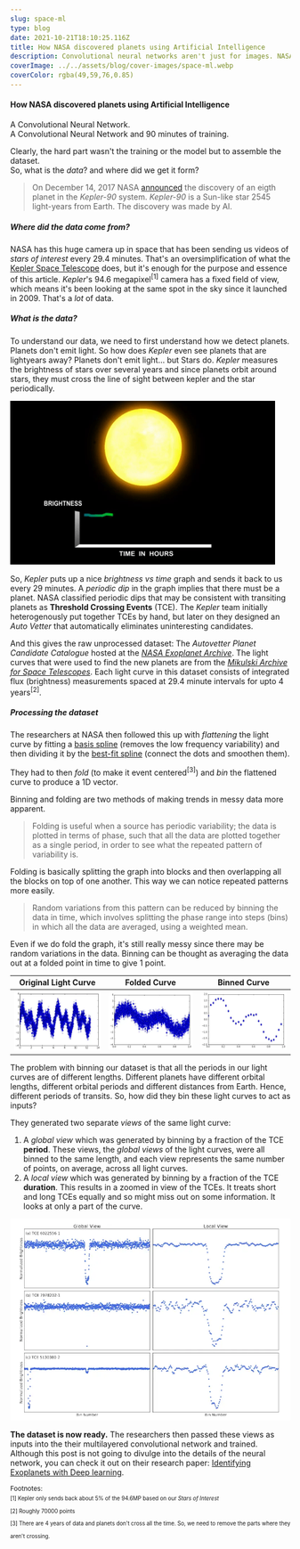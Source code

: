 ```yaml
---
slug: space-ml
type: blog
date: 2021-10-21T18:10:25.116Z
title: How NASA discovered planets using Artificial Intelligence
description: Convolutional neural networks aren't just for images. NASA used it to discover a whole new planet.
coverImage: ../../assets/blog/cover-images/space-ml.webp
coverColor: rgba(49,59,76,0.85)
---
```

#### How NASA discovered planets using Artificial Intelligence

A Convolutional Neural Network.  
A Convolutional Neural Network and 90 minutes of training.  

Clearly, the hard part wasn't the training or the model but to assemble the dataset.  
So, what is the _data_? and where did we get it form?  

>On December 14, 2017 NASA [announced](https://www.nasa.gov/press-release/artificial-intelligence-nasa-data-used-to-discover-eighth-planet-circling-distant-star) the discovery of an eigth planet in the *Kepler-90* system. *Kepler-90* is a Sun-like star 2545 light-years from Earth. The discovery was made by AI.

##### Where did the data come from?

NASA has this huge camera up in space that has been sending us videos of _stars of interest_ every 29.4 minutes. That's an oversimplification of what the [Kepler Space Telescope](https://www.nasa.gov/mission_pages/kepler/main/index.html "Kepler Mission Homepage") does, but it's enough for the purpose and essence of this article. _Kepler_'s 94.6 megapixel<sup>[1]</sup> camera has a fixed field of view, which means it's been looking at the same spot in the sky since it launched in 2009. 
That's a _lot_ of data. 

##### What _is_ the data?

To understand our data, we need to first understand how we detect planets.
Planets don't emit light. So how does _Kepler_ even see planets that are lightyears away?
Planets don't emit light... but Stars do. _Kepler_ measures the brightness of stars over several years and since planets orbit around stars, they must cross the line of sight between kepler and the star periodically. 

![Kepler Transit Graph](../../assets/blog/space-ml/kepler-graph.webp "Kepler Transit Graph")  

So, _Kepler_ puts up a nice _brightness vs time_ graph and sends it back to us every 29 minutes. A _periodic dip_ in the graph implies that there must be a planet. NASA classified periodic dips that may be consistent with transiting planets as **Threshold Crossing Events** (TCE). The _Kepler_ team initially heterogenously put together TCEs by hand, but later on they designed an _Auto Vetter_ that automatically eliminates uninteresting candidates. 

And this gives the raw unprocessed dataset: The _Autovetter Planet Candidate Catalogue_ hosted at the _[NASA Exoplanet Archive](http://exoplanetarchive.ipac.caltech.edu/)_. The light curves that were used to find the new planets are from the _[Mikulski Archive for Space Telescopes](http://archive.stsci.edu/)_. Each light curve in this dataset consists of integrated flux (brightness) measurements spaced at 29.4 minute intervals for upto 4 years<sup>[2]</sup>.


##### Processing the dataset

The researchers at NASA then followed this up with _flattening_ the light curve by fitting a [basis spline](https://en.wikipedia.org/wiki/B-spline) (removes the low frequency variability) and then dividing it by the [best-fit spline](https://en.wikipedia.org/wiki/Curve_fitting) (connect the dots and smoothen them).

They had to then _fold_ (to make it event centered<sup>[3]</sup>) and _bin_ the flattened curve to produce a 1D vector. 

Binning and folding are two methods of making trends in messy data more apparent.

>Folding is useful when a source has periodic variability; the data is plotted in terms of phase, such that all the data are plotted together as a single period, in order to see what the repeated pattern of variability is. 

Folding is basically splitting the graph into blocks and then overlapping all the blocks on top of one another. This way we can notice repeated patterns more easily.
>Random variations from this pattern can be reduced by binning the data in time, which involves splitting the phase range into steps (bins) in which all the data are averaged, using a weighted mean.

Even if we do fold the graph, it's still really messy since there may be random variations in the data. Binning can be thought as averaging the data out at a folded point in time to give 1 point.

Original Light Curve |  Folded Curve      |   Binned Curve
:-------------------:|:------------------:|:--------------------:
![](../../assets/blog/space-ml/lightcurve.webp)  |![](../../assets/blog/space-ml/foldedcurve.webp)| ![](../../assets/blog/space-ml/binnedcurve.webp)

The problem with binning our dataset is that all the periods in our light curves are of different lengths. Different planets have different orbital lengths, different orbital periods and different distances from Earth. Hence, different periods of transits. So, how did they bin these light curves to act as inputs?

They generated two separate _views_ of the same light curve:
   1. A _global view_ which was generated by binning by a fraction of the TCE **period**. These views, the _global views_ of the light curves, were all binned to the same length, and each view represents the same number of points, on average, across all light curves.  
   2. A _local view_ which was generated by binning by a fraction of the TCE **duration**. This results in a zoomed in view of the TCEs. It treats short and long TCEs equally and so might miss out on some information. It looks at only a part of the curve.


![Source](../../assets/blog/space-ml/binning_example.webp)

**The dataset is now ready.**
The researchers then passed these views as inputs into the their multilayered convolutional network and trained. Although this post is not going to divulge into the details of the neural network, you can check it out on their research paper: [Identifying Exoplanets with Deep learning](https://www.cfa.harvard.edu/~avanderb/kepler90i.pdf).


<sup> Footnotes:  
<sup>[1] Kepler only sends back about 5% of the 94.6MP based on our _Stars of Interest_</sup>  
<sup>[2] Roughly 70000 points </sup>  
<sup>[3] There are 4 years of data and planets don't cross all the time. So, we need to remove the parts where they aren't crossing.</sup>  